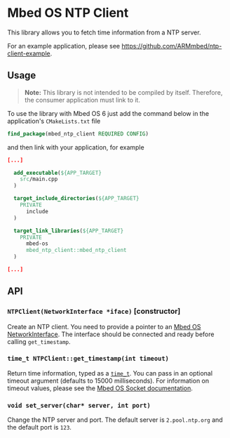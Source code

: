 # Mbed OS NTP Client

This library allows you to fetch time information from a NTP server.

For an example application, please see https://github.com/ARMmbed/ntp-client-example.

## Usage
> **Note:** This library is not intended to be compiled by itself. Therefore, the consumer application must link to it.

To use the library with Mbed OS 6 just add the command below in the application's `CMakeLists.txt` file

```cmake
find_package(mbed_ntp_client REQUIRED CONFIG)
```

and then link with your application, for example

```cmake
[...]

  add_executable(${APP_TARGET}
    src/main.cpp
  )

  target_include_directories(${APP_TARGET}
    PRIVATE  
      include
  )

  target_link_libraries(${APP_TARGET}
    PRIVATE
      mbed-os
      mbed_ntp_client::mbed_ntp_client
  )

[...]
```

## API

### `NTPClient(NetworkInterface *iface)` [constructor]

Create an NTP client. You need to provide a pointer to an [Mbed OS NetworkInterface](https://os.mbed.com/docs/mbed-os/v5.13/apis/network-socket.html). The interface should be connected and ready before calling `get_timestamp`.

### `time_t NTPClient::get_timestamp(int timeout)`

Return time information, typed as a [`time_t`](http://www.cplusplus.com/reference/ctime/time_t/). You can pass in an optional timeout argument (defaults to 15000 milliseconds). For information on timeout values, please see the [Mbed OS Socket documentation](https://os.mbed.com/docs/mbed-os/v5.13/apis/socket.html).

### `void set_server(char* server, int port)`

Change the NTP server and port. The default server is `2.pool.ntp.org` and the default port is `123`.
